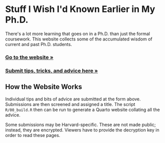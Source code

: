 # Stuff I Wish I'd Known Earlier in My Ph.D.

There's a lot more learning that goes on in a Ph.D. than just the formal coursework.
This website collects some of the accumulated wisdom of current and past Ph.D. students.

### [**Go to the website &raquo;**](https://corymccartan.com/phd-stuff/)

### [**Submit tips, tricks, and advice here &raquo;**](https://docs.google.com/forms/d/e/1FAIpQLSfZkPa7OP-KASLGYcHvTQ8MxTlzibv8XRtkKjyajptMtZv-jQ/viewform)

## How the Website Works

Individual tips and bits of advice are submitted at the form above.
Submissions are then screened and assigned a title.
The script `R/00_build.R` then can be run to generate a Quarto website collating all the advice.

Some submissions may be Harvard-specific.
These are not made public; instead, they are encrypted.
Viewers have to provide the decryption key in order to read these pages.
